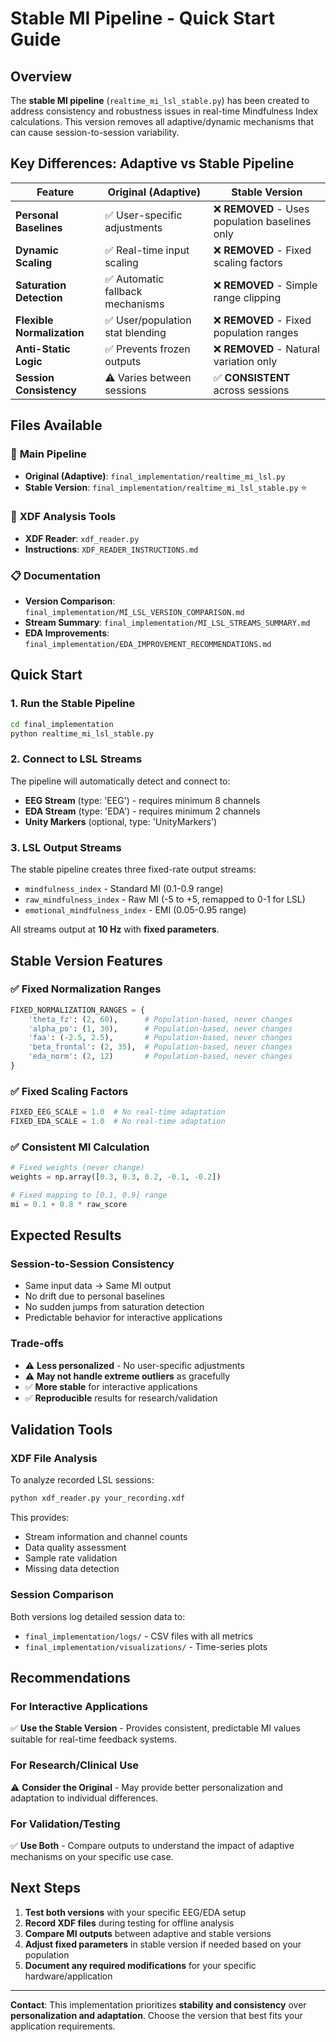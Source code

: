 # Stable MI Pipeline - Quick Start Guide

## Overview

The **stable MI pipeline** (`realtime_mi_lsl_stable.py`) has been created to address consistency and robustness issues in real-time Mindfulness Index calculations. This version removes all adaptive/dynamic mechanisms that can cause session-to-session variability.

## Key Differences: Adaptive vs Stable Pipeline

| Feature | Original (Adaptive) | Stable Version |
|---------|-------------------|----------------|
| **Personal Baselines** | ✅ User-specific adjustments | ❌ **REMOVED** - Uses population baselines only |
| **Dynamic Scaling** | ✅ Real-time input scaling | ❌ **REMOVED** - Fixed scaling factors |
| **Saturation Detection** | ✅ Automatic fallback mechanisms | ❌ **REMOVED** - Simple range clipping |
| **Flexible Normalization** | ✅ User/population stat blending | ❌ **REMOVED** - Fixed population ranges |
| **Anti-Static Logic** | ✅ Prevents frozen outputs | ❌ **REMOVED** - Natural variation only |
| **Session Consistency** | ⚠️ Varies between sessions | ✅ **CONSISTENT** across sessions |

## Files Available

### 🎯 **Main Pipeline**
- **Original (Adaptive)**: `final_implementation/realtime_mi_lsl.py`
- **Stable Version**: `final_implementation/realtime_mi_lsl_stable.py` ⭐

### 🔧 **XDF Analysis Tools**
- **XDF Reader**: `xdf_reader.py`
- **Instructions**: `XDF_READER_INSTRUCTIONS.md`

### 📋 **Documentation**
- **Version Comparison**: `final_implementation/MI_LSL_VERSION_COMPARISON.md`
- **Stream Summary**: `final_implementation/MI_LSL_STREAMS_SUMMARY.md`
- **EDA Improvements**: `final_implementation/EDA_IMPROVEMENT_RECOMMENDATIONS.md`

## Quick Start

### 1. Run the Stable Pipeline
```cmd
cd final_implementation
python realtime_mi_lsl_stable.py
```

### 2. Connect to LSL Streams
The pipeline will automatically detect and connect to:
- **EEG Stream** (type: 'EEG') - requires minimum 8 channels
- **EDA Stream** (type: 'EDA') - requires minimum 2 channels  
- **Unity Markers** (optional, type: 'UnityMarkers')

### 3. LSL Output Streams
The stable pipeline creates three fixed-rate output streams:
- `mindfulness_index` - Standard MI (0.1-0.9 range)
- `raw_mindfulness_index` - Raw MI (-5 to +5, remapped to 0-1 for LSL)
- `emotional_mindfulness_index` - EMI (0.05-0.95 range)

All streams output at **10 Hz** with **fixed parameters**.

## Stable Version Features

### ✅ **Fixed Normalization Ranges**
```python
FIXED_NORMALIZATION_RANGES = {
    'theta_fz': (2, 60),      # Population-based, never changes
    'alpha_po': (1, 30),      # Population-based, never changes  
    'faa': (-2.5, 2.5),       # Population-based, never changes
    'beta_frontal': (2, 35),  # Population-based, never changes
    'eda_norm': (2, 12)       # Population-based, never changes
}
```

### ✅ **Fixed Scaling Factors**
```python
FIXED_EEG_SCALE = 1.0  # No real-time adaptation
FIXED_EDA_SCALE = 1.0  # No real-time adaptation
```

### ✅ **Consistent MI Calculation**
```python
# Fixed weights (never change)
weights = np.array([0.3, 0.3, 0.2, -0.1, -0.2])

# Fixed mapping to [0.1, 0.9] range
mi = 0.1 + 0.8 * raw_score
```

## Expected Results

### **Session-to-Session Consistency**
- Same input data → Same MI output
- No drift due to personal baselines
- No sudden jumps from saturation detection
- Predictable behavior for interactive applications

### **Trade-offs**
- ⚠️ **Less personalized** - No user-specific adjustments
- ⚠️ **May not handle extreme outliers** as gracefully
- ✅ **More stable** for interactive applications
- ✅ **Reproducible** results for research/validation

## Validation Tools

### **XDF File Analysis**
To analyze recorded LSL sessions:
```cmd
python xdf_reader.py your_recording.xdf
```

This provides:
- Stream information and channel counts
- Data quality assessment
- Sample rate validation
- Missing data detection

### **Session Comparison**
Both versions log detailed session data to:
- `final_implementation/logs/` - CSV files with all metrics
- `final_implementation/visualizations/` - Time-series plots

## Recommendations

### **For Interactive Applications**
✅ **Use the Stable Version** - Provides consistent, predictable MI values suitable for real-time feedback systems.

### **For Research/Clinical Use**
⚠️ **Consider the Original** - May provide better personalization and adaptation to individual differences.

### **For Validation/Testing**
✅ **Use Both** - Compare outputs to understand the impact of adaptive mechanisms on your specific use case.

## Next Steps

1. **Test both versions** with your specific EEG/EDA setup
2. **Record XDF files** during testing for offline analysis
3. **Compare MI outputs** between adaptive and stable versions
4. **Adjust fixed parameters** in stable version if needed based on your population
5. **Document any required modifications** for your specific hardware/application

---

**Contact**: This implementation prioritizes **stability and consistency** over **personalization and adaptation**. Choose the version that best fits your application requirements.
